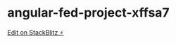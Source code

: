 # angular-fed-project-xffsa7

[Edit on StackBlitz ⚡️](https://stackblitz.com/edit/angular-fed-project-xffsa7)